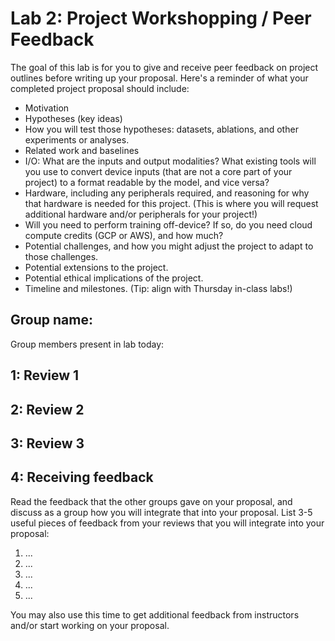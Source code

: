 Lab 2: Project Workshopping / Peer Feedback
===
The goal of this lab is for you to give and receive peer feedback on project outlines before writing up your proposal. Here's a reminder of what your completed project proposal should include:
- Motivation
- Hypotheses (key ideas)
- How you will test those hypotheses: datasets, ablations, and other experiments or analyses.
- Related work and baselines
- I/O: What are the inputs and output modalities? What existing tools will you use to convert device inputs (that are not a core part of your project) to a format readable by the model, and vice versa?
- Hardware, including any peripherals required, and reasoning for why that hardware is needed for this project. (This is where you will request additional hardware and/or peripherals for your project!)
- Will you need to perform training off-device? If so, do you need cloud compute credits (GCP or AWS), and how much?
- Potential challenges, and how you might adjust the project to adapt to those challenges.
- Potential extensions to the project.
- Potential ethical implications of the project.
- Timeline and milestones. (Tip: align with Thursday in-class labs!)

Group name:
---
Group members present in lab today:

1: Review 1
----



2: Review 2
----



3: Review 3
----


4: Receiving feedback
----
Read the feedback that the other groups gave on your proposal, and discuss as a group how you will integrate that into your proposal. List 3-5 useful pieces of feedback from your reviews that you will integrate into your proposal:
1. ...
2. ...
3. ...
4. ...
5. ...

You may also use this time to get additional feedback from instructors and/or start working on your proposal.


